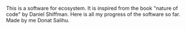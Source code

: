This is a software for ecosystem. It is inspired from the book "nature of code" by Daniel Shiffman. 
Here is all my progress of the software so far.
Made by me Donat Salihu.
